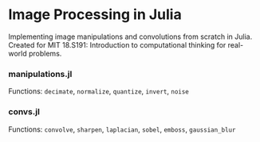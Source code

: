 # Image Processing in Julia

Implementing image manipulations and convolutions from scratch in Julia. Created for MIT 18.S191: Introduction to computational thinking for real-world problems.

### manipulations.jl

Functions: `decimate`, `normalize`, `quantize`, `invert`, `noise`

### convs.jl

Functions: `convolve`, `sharpen`, `laplacian`, `sobel`, `emboss`, `gaussian_blur`
